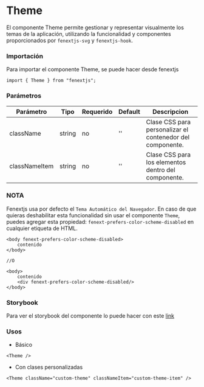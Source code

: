 # Theme

El componente Theme permite gestionar y representar visualmente los temas de la aplicación, utilizando la funcionalidad y componentes proporcionados por `fenextjs-svg` y `fenextjs-hook`.

### Importación

Para importar el componente Theme, se puede hacer desde fenextjs

```tsx copy
import { Theme } from "fenextjs";
```

### Parámetros

| Parámetro | Tipo | Requerido | Default | Descripcion |
| --------- | ---- | --------- | ------- | ----------- |
| className | string | no | '' | Clase CSS para personalizar el contenedor del componente. |
| classNameItem | string | no | '' | Clase CSS para los elementos dentro del componente. |

### __NOTA__

Fenextjs usa por defecto el `Tema Automático del Navegador`. En caso de que quieras deshabilitar esta funcionalidad sin usar el componente `Theme`, puedes agregar esta propiedad: `fenext-prefers-color-scheme-disabled` en cualquier etiqueta de HTML.

```tsx copy
<body fenext-prefers-color-scheme-disabled>
    contenido
</body>

//O

<body>
    contenido
    <div fenext-prefers-color-scheme-disabled/>
</body>

```


### Storybook

Para ver el storybook del componente lo puede hacer con este [link](https://fenextjs-component-storybook.vercel.app/?path=/story/theme-theme--index)

### Usos

- Básico

```tsx copy
<Theme />
```

- Con clases personalizadas

```tsx copy
<Theme className="custom-theme" classNameItem="custom-theme-item" />
```


